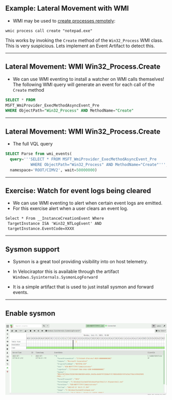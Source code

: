 <!-- .slide: class="content" -->

## Example: Lateral Movement with WMI


* WMI may be used to [create processes remotely](https://www.blackhat.com/docs/us-15/materials/us-15-Graeber-Abusing-Windows-Management-Instrumentation-WMI-To-Build-A-Persistent%20Asynchronous-And-Fileless-Backdoor-wp.pdf):
```
wmic process call create "notepad.exe"
```

This works by invoking the `Create` method of the `Win32_Process` WMI
class.  This is very suspicious. Lets implement an Event Artifact to
detect this.

---

<!-- .slide: class="content" -->

## Lateral Movement: WMI Win32_Process.Create

* We can use WMI eventing to install a watcher on WMI calls
  themselves! The following WMI query will generate an event for each
  call of the `Create` method

```sql
SELECT * FROM
MSFT_WmiProvider_ExecMethodAsyncEvent_Pre
WHERE ObjectPath="Win32_Process" AND MethodName="Create"
```

---

<!-- .slide: class="content" -->

## Lateral Movement: WMI Win32_Process.Create

* The full VQL query

```sql
SELECT Parse from wmi_events(
  query='''SELECT * FROM MSFT_WmiProvider_ExecMethodAsyncEvent_Pre
           WHERE ObjectPath="Win32_Process" AND MethodName="Create"''',
  namespace='ROOT/CIMV2', wait=50000000)
```

---

<!-- .slide: class="content small-font" -->

## Exercise: Watch for event logs being cleared

* We can use WMI eventing to alert when certain event logs are emitted.
* For this exercise alert when a user clears an event log.

```
Select * From __InstanceCreationEvent Where
 TargetInstance ISA 'Win32_NTLogEvent' AND
 targetInstance.EventCode=XXXX
```

---

<!-- .slide: class="content" -->

## Sysmon support

* Sysmon is a great tool providing visibility into on host telemetry.

* In Velociraptor this is available through the artifact
  `Windows.Sysinternals.SysmonLogForward`

* It is a simple artifact that is used to just install sysmon and
  forward events.

---

<!-- .slide: class="content" -->

## Enable sysmon

![](sysmon_forwarding.png)
